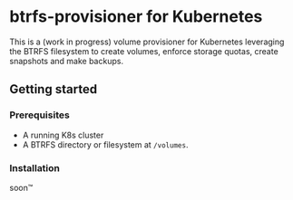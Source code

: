 # btrfs-provisioner for Kubernetes

This is a (work in progress) volume provisioner for Kubernetes leveraging the BTRFS filesystem to create volumes, enforce storage quotas, create snapshots and make backups.


## Getting started


### Prerequisites

- A running K8s cluster
- A BTRFS directory or filesystem at `/volumes`.


### Installation

soon™